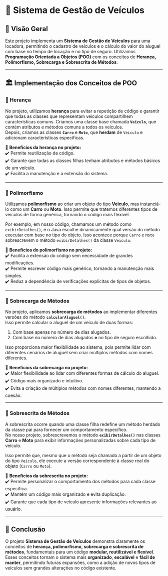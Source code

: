 # 🚗 Sistema de Gestão de Veículos

## 📌 Visão Geral
Este projeto implementa um **Sistema de Gestão de Veículos** para uma locadora, permitindo o cadastro de veículos e o cálculo do valor do aluguel com base no tempo de locação e no tipo de seguro. Utilizamos **Programação Orientada a Objetos (POO)** com os conceitos de **Herança, Polimorfismo, Sobrecarga e Sobrescrita de Métodos**.

---

## 🏛️ Implementação dos Conceitos de POO

### 🔹 Herança
No projeto, utilizamos **herança** para evitar a repetição de código e garantir que todas as classes que representam veículos compartilhem características comuns. Criamos uma classe base chamada **`Veiculo`**, que contém atributos e métodos comuns a todos os veículos.  
Depois, criamos as classes **`Carro`** e **`Moto`**, que **herdam** de `Veiculo` e adicionam características específicas.  

🔹 **Benefícios da herança no projeto:**  
✔️ Permite reutilização de código.  
✔️ Garante que todas as classes filhas tenham atributos e métodos básicos de um veículo.  
✔️ Facilita a manutenção e a extensão do sistema.

---

### 🔹 Polimorfismo
Utilizamos **polimorfismo** ao criar um objeto do tipo **Veiculo**, mas instanciá-lo como um **Carro** ou **Moto**. Isso permite que tratemos diferentes tipos de veículos de forma genérica, tornando o código mais flexível.  

Por exemplo, em nosso código, chamamos um método como `exibirDetalhes()`, e o Java escolhe dinamicamente qual versão do método executar com base no tipo do objeto. Isso acontece porque `Carro` e `Moto` sobrescrevem o método `exibirDetalhes()` da classe `Veiculo`.

🔹 **Benefícios do polimorfismo no projeto:**  
✔️ Facilita a extensão do código sem necessidade de grandes modificações.  
✔️ Permite escrever código mais genérico, tornando a manutenção mais simples.  
✔️ Reduz a dependência de verificações explícitas de tipos de objetos.

---

### 🔹 Sobrecarga de Métodos
No projeto, aplicamos **sobrecarga de métodos** ao implementar diferentes versões do método **`calcularAluguel()`**.  
Isso permite calcular o aluguel de um veículo de duas formas:
1. Com base apenas no número de dias alugados.
2. Com base no número de dias alugados **e** no tipo de seguro escolhido.  

Isso proporciona maior flexibilidade ao sistema, pois permite lidar com diferentes cenários de aluguel sem criar múltiplos métodos com nomes diferentes.

🔹 **Benefícios da sobrecarga no projeto:**  
✔️ Maior flexibilidade ao lidar com diferentes formas de cálculo do aluguel.  
✔️ Código mais organizado e intuitivo.  
✔️ Evita a criação de múltiplos métodos com nomes diferentes, mantendo a coesão.

---

### 🔹 Sobrescrita de Métodos
A sobrescrita ocorre quando uma classe filha redefine um método herdado da classe pai para fornecer um comportamento específico.  
No nosso projeto, sobrescrevemos o método **`exibirDetalhes()`** nas classes **Carro** e **Moto** para exibir informações personalizadas sobre cada tipo de veículo.  

Isso permite que, mesmo que o método seja chamado a partir de um objeto do tipo `Veiculo`, ele execute a versão correspondente à classe real do objeto (`Carro` ou `Moto`).

🔹 **Benefícios da sobrescrita no projeto:**  
✔️ Permite personalizar o comportamento dos métodos para cada classe específica.  
✔️ Mantém um código mais organizado e evita duplicação.  
✔️ Garante que cada tipo de veículo apresente informações relevantes ao usuário.

---

## 🏁 Conclusão
O projeto **Sistema de Gestão de Veículos** demonstra claramente os conceitos de **herança, polimorfismo, sobrecarga e sobrescrita de métodos**, fundamentais para um código **modular, reutilizável e flexível**.  
Esses conceitos tornam o sistema mais **organizado**, **escalável** e **fácil de manter**, permitindo futuras expansões, como a adição de novos tipos de veículos sem grandes alterações no código existente.
